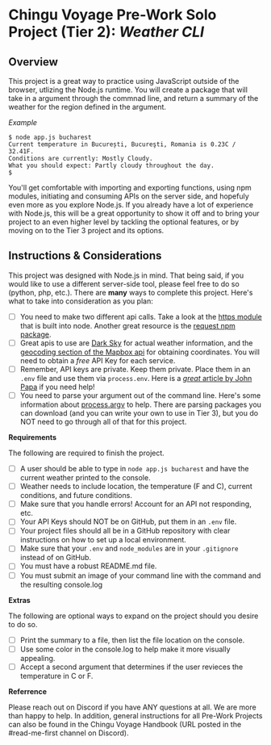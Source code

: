 # Chingu Voyage Pre-Work Solo Project (Tier 2): *Weather CLI*

## Overview

This project is a great way to practice using JavaScript outside of the browser, utlizing the Node.js runtime.
You will create a package that will take in a argument through the commnad line, and return a summary of the weather
for the region defined in the argument.

*Example*
```
$ node app.js bucharest
Current temperature in București, Bucureşti, Romania is 0.23C / 32.41F.
Conditions are currently: Mostly Cloudy.
What you should expect: Partly cloudy throughout the day.
$
```

You'll get comfortable with importing and exporting functions, using npm modules, initiating and consuming APIs on
the server side, and hopefuly even more as you explore Node.js. If you already have a lot of experience with Node.js, this will be a great opportunity to show it off and to bring your project to an even higher level by tackling the optional features, or by moving on to
the Tier 3 project and its options.

## Instructions & Considerations

This project was designed with Node.js in mind. That being said, if you would like to use a different server-side tool,
please feel free to do so (python, php, etc.). There are **many** ways to complete this project. Here's what to take into
consideration as you plan:

- [ ] You need to make two different api calls. Take a look at the [https module](https://nodejs.org/dist/latest-v12.x/docs/api/https.html) that is built into node. Another great resource is the [request npm package](https://www.npmjs.com/package/request).
- [ ] Great apis to use are [Dark Sky](https://darksky.net/dev) for actual weather information, and the [geocoding section of
the Mapbox api](https://docs.mapbox.com/api/search/#forward-geocoding) for obtaining coordinates. You will need to obtain a *free* API Key for each service.
- [ ] Remember, API keys are private. Keep them private. Place them in an `.env` file and use them via `process.env`. Here is a 
[*great* article by John Papa](https://medium.com/the-node-js-collection/making-your-node-js-work-everywhere-with-environment-variables-2da8cdf6e786) if you need help!
- [ ] You need to parse your argument out of the command line. Here's some information about [process.argv](https://nodejs.org/docs/latest/api/process.html#process_process_argv) to help. There are parsing packages you can download (and you can write your own to use
in Tier 3), but you do NOT need to go through all of that for this project.

**Requirements**

The following are required to finish the project.

- [ ] A user should be able to type in `node app.js bucharest` and have the current weather printed to the console.
- [ ] Weather needs to include location, the temperature (F and C), current conditions, and future conditions.
- [ ] Make sure that you handle errors! Account for an API not responding, etc.
- [ ] Your API Keys should NOT be on GitHub, put them in an `.env` file. 
- [ ] Your project files should all be in a GitHub repository with clear instructions on how to set up a local environment.
- [ ] Make sure that your `.env` and `node_modules` are in your `.gitignore` instead of on GitHub.
- [ ] You must have a robust README.md file. 
- [ ] You must submit an image of your command line with the command and the resulting console.log

**Extras**

The following are optional ways to expand on the project should you desire to do so.

- [ ] Print the summary to a file, then list the file location on the console.
- [ ] Use some color in the console.log to help make it more visually appealing.
- [ ] Accept a second argument that determines if the user revieces the temperature in C or F.

**Referrence**

Please reach out on Discord if you have ANY questions at all. We are more than happy to help. In addition,
general instructions for all Pre-Work Projects can also be found in the Chingu Voyage Handbook 
(URL posted in the #read-me-first channel on Discord).